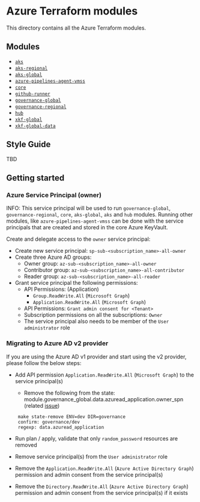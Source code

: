 # Azure Terraform modules

This directory contains all the Azure Terraform modules.

## Modules

- [`aks`](aks/README.md)
- [`aks-regional`](aks-regional/README.md)
- [`aks-global`](aks-global/README.md)
- [`azure-pipelines-agent-vmss`](azure-pipelines-agent-vmss/README.md)
- [`core`](core/README.md)
- [`github-runner`](github-runner/README.md)
- [`governance-global`](governance-global/README.md)
- [`governance-regional`](governance-regional/README.md)
- [`hub`](hub/README.md)
- [`xkf-global`](xkf-global/README.md)
- [`xkf-global-data`](xkf-global-data/README.md)

## Style Guide

TBD

## Getting started

### Azure Service Principal (owner)

INFO: This service principal will be used to run `governance-global`, `governance-regional`, `core`, `aks-global`, `aks` and `hub` modules. Running other modules, like `azure-pipelines-agent-vmss` can be done with the service principals that are created and stored in the core Azure KeyVault.

Create and delegate access to the `owner` service principal:

- Create new service principal: `sp-sub-<subscription_name>-all-owner`
- Create three Azure AD groups:
  - Owner group: `az-sub-<subscription_name>-all-owner`
  - Contributor group: `az-sub-<subscription_name>-all-contributor`
  - Reader group: `az-sub-<subscription_name>-all-reader`
- Grant service principal the following permissions:
  - API Permissions: (Application)
    - `Group.ReadWrite.All` (`Microsoft Graph`)
    - `Application.ReadWrite.All` (`Microsoft Graph`)
  - API Permissions: `Grant admin consent for <Tenant>`
  - Subscription permissions on all the subscriptions: `Owner`
  - The service principal also needs to be member of the `User administrator` role

### Migrating to Azure AD v2 provider

If you are using the Azure AD v1 provider and start using the v2 provider, please follow the below steps:

- Add API permission `Application.ReadWrite.All` (`Microsoft Graph`) to the service principal(s)
  - Remove the following from the state: module.governance_global.data.azuread_application.owner_spn (related [issue](https://github.com/hashicorp/terraform-provider-azuread/issues/541))

  ```shell
   make state-remove ENV=dev DIR=governance
   confirm: governance/dev
   regexp: data.azuread_application
   ```

- Run plan / apply, validate that only `random_password` resources are removed
- Remove service principal(s) from the `User administrator` role
- Remove the `Application.ReadWrite.All` (`Azure Active Directory Graph`) permission and admin consent from the service principal(s)
- Remove the `Directory.ReadWrite.All` (`Azure Active Directory Graph`) permission and admin consent from the service principal(s) if it exists
